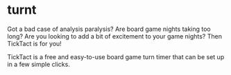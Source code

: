 # turnt
Got a bad case of analysis paralysis?  Are board game nights taking too long?  Are you looking to add a bit of excitement to your game nights?  Then TickTact is for you!

TickTact is a free and easy-to-use board game turn timer that can be set up in a few simple clicks.
